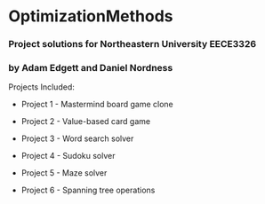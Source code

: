 OptimizationMethods
===================

### Project solutions for Northeastern University EECE3326  

### by Adam Edgett and Daniel Nordness  
  
  
Projects Included:  

* Project 1 - Mastermind board game clone  

* Project 2 - Value-based card game  

* Project 3 - Word search solver

* Project 4 - Sudoku solver

* Project 5 - Maze solver

* Project 6 - Spanning tree operations
